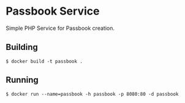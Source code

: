 Passbook Service
================

Simple PHP Service for Passbook creation.

Building
--------

    $ docker build -t passbook .

Running
-------

    $ docker run --name=passbook -h passbook -p 8080:80 -d passbook
